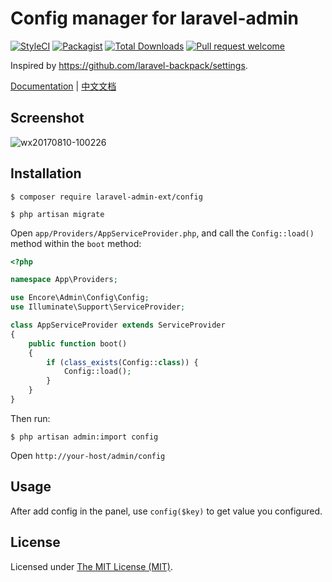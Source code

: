 Config manager for laravel-admin
========================

[![StyleCI](https://styleci.io/repos/97900916/shield?branch=master)](https://styleci.io/repos/97900916)
[![Packagist](https://img.shields.io/packagist/l/laravel-admin-ext/config.svg?maxAge=2592000)](https://packagist.org/packages/laravel-admin-ext/config)
[![Total Downloads](https://img.shields.io/packagist/dt/laravel-admin-ext/config.svg?style=flat-square)](https://packagist.org/packages/laravel-admin-ext/config)
[![Pull request welcome](https://img.shields.io/badge/pr-welcome-green.svg?style=flat-square)]()

Inspired by https://github.com/laravel-backpack/settings.

[Documentation](http://laravel-admin.org/docs/#/en/extension-config) | [中文文档](http://laravel-admin.org/docs/#/zh/extension-config)

## Screenshot

![wx20170810-100226](https://user-images.githubusercontent.com/1479100/29151322-0879681a-7db3-11e7-8005-03310686c884.png)

## Installation

```
$ composer require laravel-admin-ext/config

$ php artisan migrate
```

Open `app/Providers/AppServiceProvider.php`, and call the `Config::load()` method within the `boot` method:

```php
<?php

namespace App\Providers;

use Encore\Admin\Config\Config;
use Illuminate\Support\ServiceProvider;

class AppServiceProvider extends ServiceProvider
{
    public function boot()
    {
        if (class_exists(Config::class)) {
            Config::load();
        }
    }
}
```

Then run: 

```
$ php artisan admin:import config
```

Open `http://your-host/admin/config`

## Usage

After add config in the panel, use `config($key)` to get value you configured.

License
------------
Licensed under [The MIT License (MIT)](LICENSE).
